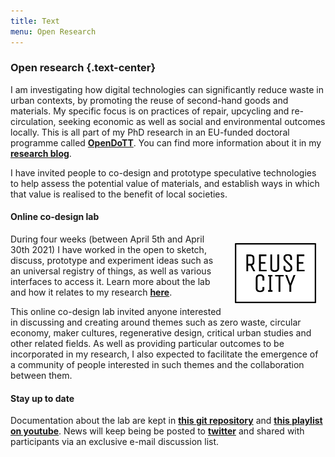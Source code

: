 ```yaml
---
title: Text
menu: Open Research
---
```

### Open research {.text-center}

I am investigating how digital technologies can significantly reduce waste in urban contexts, by promoting the reuse of second-hand goods and materials. My specific focus is on practices of repair, upcycling and re-circulation, seeking economic as well as social and environmental outcomes locally. This is all part of my PhD research in an EU-funded doctoral programme called **[OpenDoTT](https://opendott.org)**. You can find more information about it in my **[research blog](https://is.efeefe.me/opendott)**.

I have invited people to co-design and prototype speculative technologies to help assess the potential value of materials, and establish ways in which that value is realised to the benefit of local societies.

#### Online co-design lab

<div>
  <img style="float: right; width: 130px; margin: 15px;" src="https://github.com/opendott-smartcities/make.reuse.city/raw/master/themes/reuse/img/logo.png">
  <p>
    During four weeks (between April 5th and April 30th 2021) I have worked in the open to sketch, discuss, prototype and experiment ideas such as an universal registry of things, as well as various interfaces to access it. Learn more about the lab and how it relates to my research <a href="https://is.efeefe.me/reuse-city"><strong>here</strong></a>.
  </p>
  <p>
    This online co-design lab invited anyone interested in discussing and creating around themes such as zero waste, circular economy, maker cultures, regenerative design, critical urban studies and other related fields. As well as providing particular outcomes to be incorporated in my research, I also expected to facilitate the emergence of a community of people interested in such themes and the collaboration between them.
  </p>
</div>

#### Stay up to date

Documentation about the lab are kept in <a href="https://github.com/reuse-city/lab/"><strong>this git repository</strong></a> and <a href="https://www.youtube.com/playlist?list=PLSHdLCc8rAqvn9bf4-96V3M8k3jdctzz9"><strong>this playlist on youtube</strong></a>. News will keep being be posted to <a href="twitter.com/reuse_city"><strong>twitter</strong></a> and shared with participants via an exclusive e-mail discussion list.
